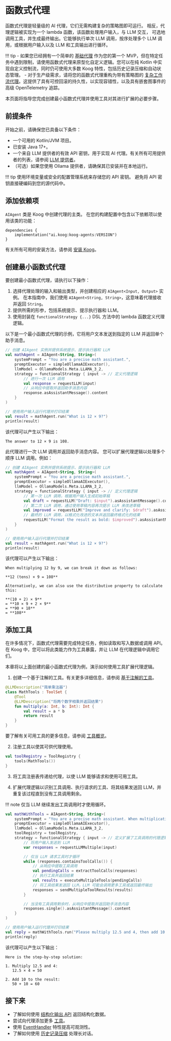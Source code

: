 # 函数式代理

函数式代理是轻量级的 AI 代理，它们无需构建复杂的策略图即可运行。
相反，代理逻辑被实现为一个 lambda 函数，该函数处理用户输入，与 LLM 交互，
可选地调用工具，并生成最终输出。它能够执行单次 LLM 调用，按序处理多个 LLM 调用，或根据用户输入以及 LLM 和工具输出进行循环。

!!! tip
    - 如果您已经拥有一个简单的 [基础代理](basic-agents.md) 作为您的第一个 MVP，但在特定任务中遇到限制，请使用函数式代理来原型化自定义逻辑。您可以在纯 Kotlin 中实现自定义控制流，同时仍可使用大多数 Koog 特性，包括历史记录压缩和自动状态管理。
    - 对于生产级需求，请将您的函数式代理重构为带有策略图的 [复杂工作流代理](complex-workflow-agents.md)。这提供了具有可控回滚的持久性，以实现容错性，以及具有嵌套图事件的高级 OpenTelemetry 追踪。

本页面将指导您完成创建最小函数式代理并使用工具对其进行扩展的必要步骤。

## 前提条件

开始之前，请确保您已具备以下条件：

- 一个可用的 Kotlin/JVM 项目。
- 已安装 Java 17+。
- 一个来自 LLM 提供者的有效 API 密钥，用于实现 AI 代理。有关所有可用提供者的列表，请参阅 [LLM 提供者](llm-providers.md)。
- （可选）如果您使用 Ollama 提供者，请确保其已安装并在本地运行。

!!! tip
    使用环境变量或安全的配置管理系统来存储您的 API 密钥。
    避免将 API 密钥直接硬编码到您的源代码中。

## 添加依赖项

`AIAgent` 类是 Koog 中创建代理的主类。
在您的构建配置中包含以下依赖项以使用该类的功能：

```
dependencies {
    implementation("ai.koog:koog-agents:VERSION")
}
```
有关所有可用的安装方法，请参阅 [安装 Koog](getting-started.md#install-koog)。

## 创建最小函数式代理

要创建最小函数式代理，请执行以下操作：

1. 选择代理处理的输入和输出类型，并创建相应的 `AIAgent<Input, Output>` 实例。
   在本指南中，我们使用 `AIAgent<String, String>`，这意味着代理接收并返回 `String`。
2. 提供所需的形参，包括系统提示、提示执行器和 LLM。
3. 使用封装在 `functionalStrategy {...}` DSL 方法中的 lambda 函数定义代理逻辑。

以下是一个最小函数式代理的示例，它将用户文本发送到指定的 LLM 并返回单个助手消息。

<!--- INCLUDE
import ai.koog.agents.core.agent.AIAgent
import ai.koog.agents.core.agent.functionalStrategy
import ai.koog.agents.core.dsl.extension.asAssistantMessage
import ai.koog.agents.core.dsl.extension.requestLLM
import ai.koog.prompt.executor.llms.all.simpleOllamaAIExecutor
import ai.koog.prompt.llm.OllamaModels
import kotlinx.coroutines.runBlocking

fun main() {
    runBlocking {
-->
<!--- SUFFIX
    }
}
-->
```kotlin
// 创建 AIAgent 实例并提供系统提示、提示执行器和 LLM
val mathAgent = AIAgent<String, String>(
    systemPrompt = "You are a precise math assistant.",
    promptExecutor = simpleOllamaAIExecutor(),
    llmModel = OllamaModels.Meta.LLAMA_3_2,
    strategy = functionalStrategy { input -> // 定义代理逻辑
        // 进行一次 LLM 调用
        val response = requestLLM(input)
        // 从响应中提取并返回助手消息内容
        response.asAssistantMessage().content
    }
)

// 使用用户输入运行代理并打印结果
val result = mathAgent.run("What is 12 × 9?")
println(result)
```
<!--- KNIT example-functional-agent-01.kt -->

该代理可以产生以下输出：

```
The answer to 12 × 9 is 108.
```

此代理进行一次 LLM 调用并返回助手消息内容。
您可以扩展代理逻辑以处理多个顺序 LLM 调用。例如：

<!--- INCLUDE
import ai.koog.agents.core.agent.AIAgent
import ai.koog.agents.core.agent.functionalStrategy
import ai.koog.agents.core.dsl.extension.asAssistantMessage
import ai.koog.agents.core.dsl.extension.requestLLM
import ai.koog.prompt.executor.llms.all.simpleOllamaAIExecutor
import ai.koog.prompt.llm.OllamaModels
import kotlinx.coroutines.runBlocking

fun main() {
    runBlocking {
-->
<!--- SUFFIX
    }
}
-->
```kotlin
// 创建 AIAgent 实例并提供系统提示、提示执行器和 LLM
val mathAgent = AIAgent<String, String>(
    systemPrompt = "You are a precise math assistant.",
    promptExecutor = simpleOllamaAIExecutor(),
    llmModel = OllamaModels.Meta.LLAMA_3_2,
    strategy = functionalStrategy { input -> // 定义代理逻辑
        // 第一次 LLM 调用，根据用户输入生成初始草稿
        val draft = requestLLM("Draft: $input").asAssistantMessage().content
        // 第二次 LLM 调用，通过使用草稿内容再次提示 LLM 来改进草稿
        val improved = requestLLM("Improve and clarify: $draft").asAssistantMessage().content
        // 最终的 LLM 调用，以格式化改进的文本并返回最终格式化的结果
        requestLLM("Format the result as bold: $improved").asAssistantMessage().content
    }
)

// 使用用户输入运行代理并打印结果
val result = mathAgent.run("What is 12 × 9?")
println(result)
```
<!--- KNIT example-functional-agent-02.kt -->

该代理可以产生以下输出：

```
When multiplying 12 by 9, we can break it down as follows:

**12 (tens) × 9 = 108**

Alternatively, we can also use the distributive property to calculate this:

**(10 + 2) × 9**
= **10 × 9 + 2 × 9**
= **90 + 18**
= **108**
```

## 添加工具

在许多情况下，函数式代理需要完成特定任务，例如读取和写入数据或调用 API。
在 Koog 中，您可以将此类能力作为工具暴露，并让 LLM 在代理逻辑中调用它们。

本章将以上面创建的最小函数式代理为例，演示如何使用工具扩展代理逻辑。

1) 创建一个基于注解的工具。有关更多详细信息，请参阅 [基于注解的工具](annotation-based-tools.md)。

<!--- INCLUDE
import ai.koog.agents.core.tools.annotations.LLMDescription
import ai.koog.agents.core.tools.annotations.Tool
import ai.koog.agents.core.tools.reflect.ToolSet
-->
```kotlin
@LLMDescription("简单乘法器")
class MathTools : ToolSet {
    @Tool
    @LLMDescription("将两个数字相乘并返回结果")
    fun multiply(a: Int, b: Int): Int {
        val result = a * b
        return result
    }
}
```
<!--- KNIT example-functional-agent-03.kt -->

要了解有关可用工具的更多信息，请参阅 [工具概览](tools-overview.md)。

2) 注册工具以使其可供代理使用。

<!--- INCLUDE
import ai.koog.agents.example.exampleFunctionalAgent03.MathTools
import ai.koog.agents.core.tools.reflect.tools
import ai.koog.agents.core.tools.ToolRegistry
import kotlinx.coroutines.runBlocking

fun main() {
    runBlocking {
-->
<!--- SUFFIX
    }
}
-->
```kotlin
val toolRegistry = ToolRegistry {
    tools(MathTools())
}
```
<!--- KNIT example-functional-agent-04.kt -->

3) 将工具注册表传递给代理，以使 LLM 能够请求和使用可用工具。

4) 扩展代理逻辑以识别工具调用、执行请求的工具、将其结果发送回 LLM，并重复该过程直到没有工具调用剩余。

!!! note
    仅当 LLM 继续发出工具调用时才使用循环。

<!--- INCLUDE
import ai.koog.agents.example.exampleFunctionalAgent03.MathTools
import ai.koog.agents.core.tools.reflect.tools
import ai.koog.agents.core.tools.ToolRegistry
import ai.koog.agents.core.agent.AIAgent
import ai.koog.agents.core.agent.functionalStrategy
import ai.koog.agents.core.dsl.extension.asAssistantMessage
import ai.koog.agents.core.dsl.extension.containsToolCalls
import ai.koog.agents.core.dsl.extension.executeMultipleTools
import ai.koog.agents.core.dsl.extension.extractToolCalls
import ai.koog.agents.core.dsl.extension.requestLLMMultiple
import ai.koog.agents.core.dsl.extension.sendMultipleToolResults
import ai.koog.prompt.executor.llms.all.simpleOllamaAIExecutor
import ai.koog.prompt.llm.OllamaModels
import kotlinx.coroutines.runBlocking

fun main() {
    runBlocking {
        val toolRegistry = ToolRegistry {
            tools(MathTools())
        }
-->
<!--- SUFFIX
    }
}
-->
```kotlin
val mathWithTools = AIAgent<String, String>(
    systemPrompt = "You are a precise math assistant. When multiplication is needed, use the multiplication tool.",
    promptExecutor = simpleOllamaAIExecutor(),
    llmModel = OllamaModels.Meta.LLAMA_3_2,
    toolRegistry = toolRegistry,
    strategy = functionalStrategy { input -> // 定义扩展了工具调用的代理逻辑
        // 将用户输入发送到 LLM
        var responses = requestLLMMultiple(input)

        // 仅当 LLM 请求工具时才循环
        while (responses.containsToolCalls()) {
            // 从响应中提取工具调用
            val pendingCalls = extractToolCalls(responses)
            // 执行工具并返回结果
            val results = executeMultipleTools(pendingCalls)
            // 将工具结果发送回 LLM。LLM 可能会调用更多工具或返回最终输出
            responses = sendMultipleToolResults(results)
        }

        // 当没有工具调用剩余时，从响应中提取并返回助手消息内容
        responses.single().asAssistantMessage().content
    }
)

// 使用用户输入运行代理并打印结果
val reply = mathWithTools.run("Please multiply 12.5 and 4, then add 10 to the result.")
println(reply)
```
<!--- KNIT example-functional-agent-05.kt -->

该代理可以产生以下输出：

```
Here is the step-by-step solution:

1. Multiply 12.5 and 4:
   12.5 × 4 = 50

2. Add 10 to the result:
   50 + 10 = 60
```

## 接下来

- 了解如何使用 [结构化输出 API](structured-output.md) 返回结构化数据。
- 尝试向代理添加更多 [工具](tools-overview.md)。
- 使用 [EventHandler](agent-events.md) 特性提高可观测性。
- 了解如何使用 [历史记录压缩](history-compression.md) 处理长对话。